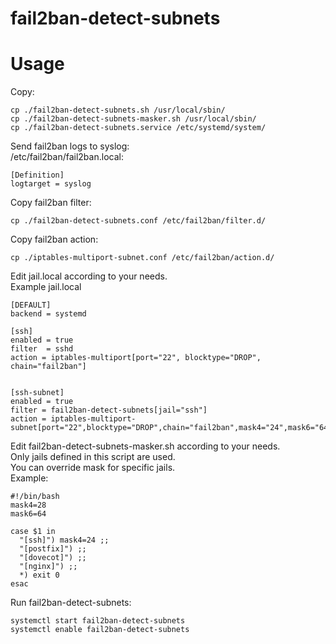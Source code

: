 # fail2ban-detect-subnets

# Usage

Copy:
```
cp ./fail2ban-detect-subnets.sh /usr/local/sbin/ 
cp ./fail2ban-detect-subnets-masker.sh /usr/local/sbin/
cp ./fail2ban-detect-subnets.service /etc/systemd/system/
```

Send fail2ban logs to syslog: <br>
/etc/fail2ban/fail2ban.local:
```
[Definition]
logtarget = syslog
```

Copy fail2ban filter:
```
cp ./fail2ban-detect-subnets.conf /etc/fail2ban/filter.d/
```
Copy fail2ban action:
```
cp ./iptables-multiport-subnet.conf /etc/fail2ban/action.d/
```

Edit jail.local according to your needs.<br>
Example jail.local
```
[DEFAULT]
backend = systemd

[ssh]
enabled = true
filter  = sshd
action = iptables-multiport[port="22", blocktype="DROP", chain="fail2ban"]


[ssh-subnet]
enabled = true
filter = fail2ban-detect-subnets[jail="ssh"]
action = iptables-multiport-subnet[port="22",blocktype="DROP",chain="fail2ban",mask4="24",mask6="64"]
```
Edit fail2ban-detect-subnets-masker.sh according to your needs.<br>
Only jails defined in this script are used.<br>
You can override mask for specific jails.<br>
Example:
```
#!/bin/bash
mask4=28
mask6=64

case $1 in
  "[ssh]") mask4=24 ;;
  "[postfix]") ;;
  "[dovecot]") ;;
  "[nginx]") ;;
  *) exit 0
esac
```
Run fail2ban-detect-subnets:
```
systemctl start fail2ban-detect-subnets
systemctl enable fail2ban-detect-subnets
```
